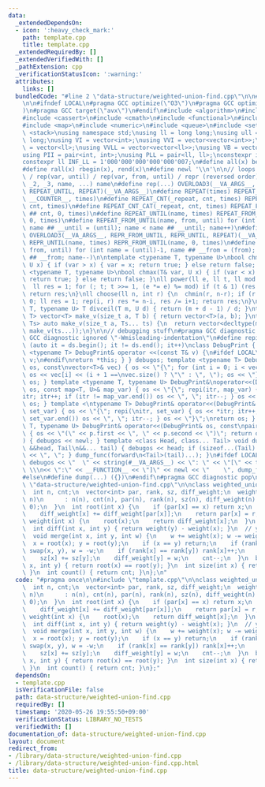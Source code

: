 ```yaml
---
data:
  _extendedDependsOn:
  - icon: ':heavy_check_mark:'
    path: template.cpp
    title: template.cpp
  _extendedRequiredBy: []
  _extendedVerifiedWith: []
  _pathExtension: cpp
  _verificationStatusIcon: ':warning:'
  attributes:
    links: []
  bundledCode: "#line 2 \"data-structure/weighted-union-find.cpp\"\n\n#line 2 \"template.cpp\"\
    \n\n#ifndef LOCAL\n#pragma GCC optimize(\"O3\")\n#pragma GCC optimize(\"unroll-loops\"\
    )\n#pragma GCC target(\"avx\")\n#endif\n#include <algorithm>\n#include <bitset>\n\
    #include <cassert>\n#include <cmath>\n#include <functional>\n#include <iostream>\n\
    #include <map>\n#include <numeric>\n#include <queue>\n#include <set>\n#include\
    \ <stack>\nusing namespace std;\nusing ll = long long;\nusing ull = unsigned long\
    \ long;\nusing VI = vector<int>;\nusing VVI = vector<vector<int>>;\nusing VLL\
    \ = vector<ll>;\nusing VVLL = vector<vector<ll>>;\nusing VB = vector<bool>;\n\
    using PII = pair<int, int>;\nusing PLL = pair<ll, ll>;\nconstexpr int INF = 1000000007;\n\
    constexpr ll INF_LL = 1'000'000'000'000'000'007;\n#define all(x) begin(x), end(x)\n\
    #define rall(x) rbegin(x), rend(x)\n#define newl '\\n'\n\n// loops rep(until)\
    \ / rep(var, until) / rep(var, from, until) / repr (reversed order)\n#define OVERLOAD3(_1,\
    \ _2, _3, name, ...) name\n#define rep(...) OVERLOAD3(__VA_ARGS__, REPEAT_FROM_UNTIL,\
    \ REPEAT_UNTIL, REPEAT)(__VA_ARGS__)\n#define REPEAT(times) REPEAT_CNT(_repeat,\
    \ __COUNTER__, times)\n#define REPEAT_CNT(_repeat, cnt, times) REPEAT_CNT_CAT(_repeat,\
    \ cnt, times)\n#define REPEAT_CNT_CAT(_repeat, cnt, times) REPEAT_FROM_UNTIL(_repeat\
    \ ## cnt, 0, times)\n#define REPEAT_UNTIL(name, times) REPEAT_FROM_UNTIL(name,\
    \ 0, times)\n#define REPEAT_FROM_UNTIL(name, from, until) for (int name = from,\
    \ name ## __until = (until); name < name ## __until; name++)\n#define repr(...)\
    \ OVERLOAD3(__VA_ARGS__, REPR_FROM_UNTIL, REPR_UNTIL, REPEAT)(__VA_ARGS__)\n#define\
    \ REPR_UNTIL(name, times) REPR_FROM_UNTIL(name, 0, times)\n#define REPR_FROM_UNTIL(name,\
    \ from, until) for (int name = (until)-1, name ## __from = (from); name >= name\
    \ ## __from; name--)\n\ntemplate <typename T, typename U>\nbool chmin(T& var,\
    \ U x) { if (var > x) { var = x; return true; } else return false; }\ntemplate\
    \ <typename T, typename U>\nbool chmax(T& var, U x) { if (var < x) { var = x;\
    \ return true; } else return false; }\nll power(ll e, ll t, ll mod = INF_LL) {\n\
    \  ll res = 1; for (; t; t >>= 1, (e *= e) %= mod) if (t & 1) (res *= e) %= mod;\
    \ return res;\n}\nll choose(ll n, int r) {\n  chmin(r, n-r); if (r < 0) return\
    \ 0; ll res = 1; rep(i, r) res *= n-i, res /= i+1; return res;\n}\ntemplate <typename\
    \ T, typename U> T divceil(T m, U d) { return (m + d - 1) / d; }\ntemplate <typename\
    \ T> vector<T> make_v(size_t a, T b) { return vector<T>(a, b); }\ntemplate <typename...\
    \ Ts> auto make_v(size_t a, Ts... ts) {\n  return vector<decltype(make_v(ts...))>(a,\
    \ make_v(ts...));\n}\n\n// debugging stuff\n#pragma GCC diagnostic push\n#pragma\
    \ GCC diagnostic ignored \"-Wmisleading-indentation\"\n#define repi(it, ds) for\
    \ (auto it = ds.begin(); it != ds.end(); it++)\nclass DebugPrint { public: template\
    \ <typename T> DebugPrint& operator <<(const T& v) {\n#ifdef LOCAL\n    cerr <<\
    \ v;\n#endif\nreturn *this; } } debugos; template <typename T> DebugPrint& operator<<(DebugPrint&\
    \ os, const\nvector<T>& vec) { os << \"{\"; for (int i = 0; i < vec.size(); i++)\
    \ os << vec[i] << (i + 1 ==\nvec.size() ? \"\" : \", \"); os << \"}\"; return\
    \ os; } template <typename T, typename U> DebugPrint&\noperator<<(DebugPrint&\
    \ os, const map<T, U>& map_var) { os << \"{\"; repi(itr, map_var) { os << *\n\
    itr; itr++; if (itr != map_var.end()) os << \", \"; itr--; } os << \"}\"; return\
    \ os; } template <\ntypename T> DebugPrint& operator<<(DebugPrint& os, const set<T>&\
    \ set_var) { os << \"{\"; repi(\nitr, set_var) { os << *itr; itr++; if (itr !=\
    \ set_var.end()) os << \", \"; itr--; } os << \"}\";\nreturn os; } template <typename\
    \ T, typename U> DebugPrint& operator<<(DebugPrint& os, const\npair<T, U>& p)\
    \ { os << \"(\" << p.first << \", \" << p.second << \")\"; return os; } void dump_func(\n\
    ) { debugos << newl; } template <class Head, class... Tail> void dump_func(Head\
    \ &&head, Tail\n&&... tail) { debugos << head; if (sizeof...(Tail) > 0) { debugos\
    \ << \", \"; } dump_func(forward\n<Tail>(tail)...); }\n#ifdef LOCAL\n#define dump(...)\
    \ debugos << \"  \" << string(#__VA_ARGS__) << \": \" << \"[\" << to_string(__LINE__)\
    \ \\\n<< \":\" << __FUNCTION__ << \"]\" << newl << \"    \", dump_func(__VA_ARGS__)\n\
    #else\n#define dump(...) ({})\n#endif\n#pragma GCC diagnostic pop\n\n\n#line 4\
    \ \"data-structure/weighted-union-find.cpp\"\n\nclass weighted_union_find {\n\
    \  int n, cnt;\n  vector<int> par, rank, sz, diff_weight;\n  weighted_union_find(int\
    \ n)\n      : n(n), cnt(n), par(n), rank(n), sz(n), diff_weight(n) {\n    iota(all(par),\
    \ 0);\n  }\n  int root(int x) {\n    if (par[x] == x) return x;\n    int r = root(par[x]);\n\
    \    diff_weight[x] += diff_weight[par[x]];\n    return par[x] = r;\n  }\n  int\
    \ weight(int x) {\n    root(x);\n    return diff_weight[x];\n  }\n  // y - x\n\
    \  int diff(int x, int y) { return weight(y) - weight(x); }\n  // y - x = w\n\
    \  void merge(int x, int y, int w) {\n    w += weight(x); w -= weight(y);\n  \
    \  x = root(x); y = root(y);\n    if (x == y) return;\n    if (rank[x] < rank[y])\
    \ swap(x, y), w = -w;\n    if (rank[x] == rank[y]) rank[x]++;\n    par[y] = x;\n\
    \    sz[x] += sz[y];\n    diff_weight[y] = w;\n    cnt--;\n  }\n  bool same(int\
    \ x, int y) { return root(x) == root(y); }\n  int size(int x) { return sz[root(x)];\
    \ }\n  int count() { return cnt; }\n};\n"
  code: "#pragma once\n\n#include \"template.cpp\"\n\nclass weighted_union_find {\n\
    \  int n, cnt;\n  vector<int> par, rank, sz, diff_weight;\n  weighted_union_find(int\
    \ n)\n      : n(n), cnt(n), par(n), rank(n), sz(n), diff_weight(n) {\n    iota(all(par),\
    \ 0);\n  }\n  int root(int x) {\n    if (par[x] == x) return x;\n    int r = root(par[x]);\n\
    \    diff_weight[x] += diff_weight[par[x]];\n    return par[x] = r;\n  }\n  int\
    \ weight(int x) {\n    root(x);\n    return diff_weight[x];\n  }\n  // y - x\n\
    \  int diff(int x, int y) { return weight(y) - weight(x); }\n  // y - x = w\n\
    \  void merge(int x, int y, int w) {\n    w += weight(x); w -= weight(y);\n  \
    \  x = root(x); y = root(y);\n    if (x == y) return;\n    if (rank[x] < rank[y])\
    \ swap(x, y), w = -w;\n    if (rank[x] == rank[y]) rank[x]++;\n    par[y] = x;\n\
    \    sz[x] += sz[y];\n    diff_weight[y] = w;\n    cnt--;\n  }\n  bool same(int\
    \ x, int y) { return root(x) == root(y); }\n  int size(int x) { return sz[root(x)];\
    \ }\n  int count() { return cnt; }\n};"
  dependsOn:
  - template.cpp
  isVerificationFile: false
  path: data-structure/weighted-union-find.cpp
  requiredBy: []
  timestamp: '2020-05-26 19:55:50+09:00'
  verificationStatus: LIBRARY_NO_TESTS
  verifiedWith: []
documentation_of: data-structure/weighted-union-find.cpp
layout: document
redirect_from:
- /library/data-structure/weighted-union-find.cpp
- /library/data-structure/weighted-union-find.cpp.html
title: data-structure/weighted-union-find.cpp
---
```

